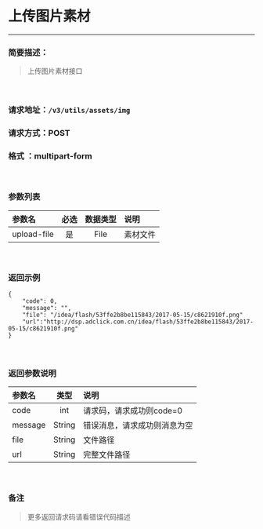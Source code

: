 　
# 上传图片素材
---
### 简要描述：
>上传图片素材接口

　　　　

### 请求地址：```/v3/utils/assets/img```

### 请求方式：POST

### 格式 ：multipart-form
　

### 参数列表

 参数名 | 必选 | 数据类型 | 说明 
 :------ | :----:| :--------: |:---- 
 upload-file|是|File|素材文件


　

### 返回示例
```
{
    "code": 0,
    "message": "",
    "file": "/idea/flash/53ffe2b8be115843/2017-05-15/c8621910f.png"
    "url":"http://dsp.adclick.com.cn/idea/flash/53ffe2b8be115843/2017-05-15/c8621910f.png"
}
```
　

### 返回参数说明

参数名 | 类型 | 说明
:---   |:---: |:---
code | int | 请求码，请求成功则code=0
message | String | 错误消息，请求成功则消息为空
file|String|文件路径
url|String|完整文件路径
　

### 备注
>更多返回请求码请看错误代码描述
